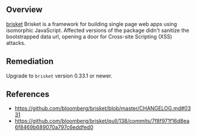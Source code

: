 ## Overview
[brisket](https://github.com/bloomberg/brisket) Brisket is a framework for building single page web apps using isomorphic JavaScript.  Affected versions of the package didn't sanitize the bootstrapped data url, opening a door for Cross-site Scripting (XSS) attacks.

## Remediation
Upgrade to `brisket` version 0.33.1 or newer.

## References
- https://github.com/bloomberg/brisket/blob/master/CHANGELOG.md#0331
- https://github.com/bloomberg/brisket/pull/138/commits/7f8f971f16d8ea6f8469b689070a797c6eddfed0
